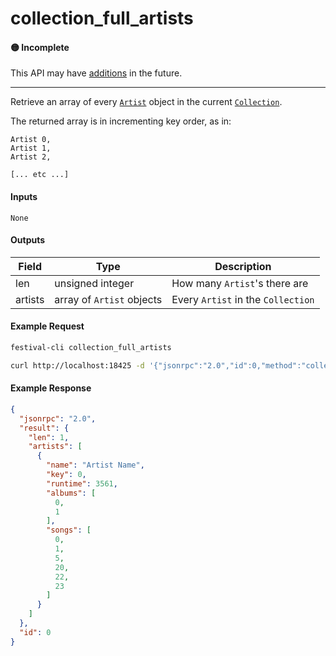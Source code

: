# collection_full_artists

#### 🟡 Incomplete
This API may have [additions](/api-stability/marker.md) in the future.

---

Retrieve an array of every [`Artist`](/common-objects/artist.md) object in the current [`Collection`](/common-objects/collection.md).

The returned array is in incrementing key order, as in:
```
Artist 0,
Artist 1,
Artist 2,

[... etc ...]
```

#### Inputs
`None`

#### Outputs
| Field   | Type                      | Description |
|---------|---------------------------|-------------|
| len     | unsigned integer          | How many `Artist`'s there are
| artists | array of `Artist` objects | Every `Artist` in the `Collection`

#### Example Request
```bash
festival-cli collection_full_artists
```
```bash
curl http://localhost:18425 -d '{"jsonrpc":"2.0","id":0,"method":"collection_full_artists"}'
```

#### Example Response
```json
{
  "jsonrpc": "2.0",
  "result": {
    "len": 1,
    "artists": [
      {
        "name": "Artist Name",
        "key": 0,
        "runtime": 3561,
        "albums": [
          0,
          1
        ],
        "songs": [
          0,
          1,
          5,
          20,
          22,
          23
        ]
      }
    ]
  },
  "id": 0
}
```
